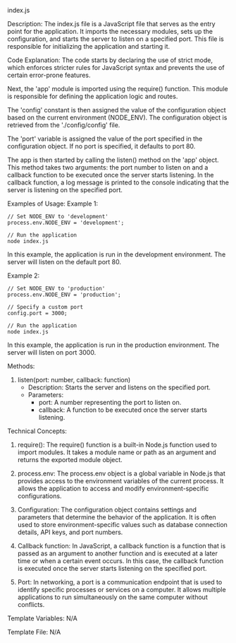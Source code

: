 index.js

Description:
The index.js file is a JavaScript file that serves as the entry point for the application. It imports the necessary modules, sets up the configuration, and starts the server to listen on a specified port. This file is responsible for initializing the application and starting it.

Code Explanation:
The code starts by declaring the use of strict mode, which enforces stricter rules for JavaScript syntax and prevents the use of certain error-prone features.

Next, the 'app' module is imported using the require() function. This module is responsible for defining the application logic and routes.

The 'config' constant is then assigned the value of the configuration object based on the current environment (NODE_ENV). The configuration object is retrieved from the './config/config' file.

The 'port' variable is assigned the value of the port specified in the configuration object. If no port is specified, it defaults to port 80.

The app is then started by calling the listen() method on the 'app' object. This method takes two arguments: the port number to listen on and a callback function to be executed once the server starts listening. In the callback function, a log message is printed to the console indicating that the server is listening on the specified port.

Examples of Usage:
Example 1:
```
// Set NODE_ENV to 'development'
process.env.NODE_ENV = 'development';

// Run the application
node index.js
```
In this example, the application is run in the development environment. The server will listen on the default port 80.

Example 2:
```
// Set NODE_ENV to 'production'
process.env.NODE_ENV = 'production';

// Specify a custom port
config.port = 3000;

// Run the application
node index.js
```
In this example, the application is run in the production environment. The server will listen on port 3000.

Methods:

1. listen(port: number, callback: function)
   - Description: Starts the server and listens on the specified port.
   - Parameters:
     - port: A number representing the port to listen on.
     - callback: A function to be executed once the server starts listening.

Technical Concepts:

1. require(): The require() function is a built-in Node.js function used to import modules. It takes a module name or path as an argument and returns the exported module object.

2. process.env: The process.env object is a global variable in Node.js that provides access to the environment variables of the current process. It allows the application to access and modify environment-specific configurations.

3. Configuration: The configuration object contains settings and parameters that determine the behavior of the application. It is often used to store environment-specific values such as database connection details, API keys, and port numbers.

4. Callback function: In JavaScript, a callback function is a function that is passed as an argument to another function and is executed at a later time or when a certain event occurs. In this case, the callback function is executed once the server starts listening on the specified port.

5. Port: In networking, a port is a communication endpoint that is used to identify specific processes or services on a computer. It allows multiple applications to run simultaneously on the same computer without conflicts.

Template Variables: N/A

Template File: N/A